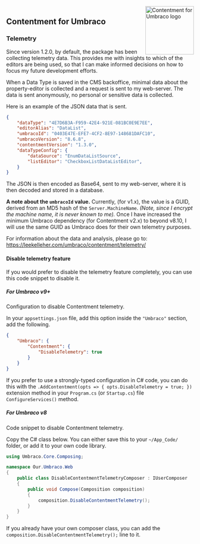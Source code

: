 <img src="assets/img/logo.png" alt="Contentment for Umbraco logo" title="A state of Umbraco happiness." height="130" align="right">

## Contentment for Umbraco

### Telemetry

Since version 1.2.0, by default, the package has been collecting telemetry data. This provides me with insights to which of the editors are being used, so that I can make informed decisions on how to focus my future development efforts.

When a Data Type is saved in the CMS backoffice, minimal data about the property-editor is collected and a request is sent to my web-server. The data is sent anonymously, no personal or sensitive data is collected.

Here is an example of the JSON data that is sent.

```json
{
    "dataType": "4E7D6B3A-F959-42E4-921E-081BC0E9E7EE",
    "editorAlias": "DataList",
    "umbracoId": "0403E47E-EFE7-4CF2-8E97-148681DAFC10",
    "umbracoVersion": "8.6.8",
    "contentmentVersion": "1.3.0",
    "dataTypeConfig": {
        "dataSource": "EnumDataListSource",
        "listEditor": "CheckboxListDataListEditor",
    }
}
```

The JSON is then encoded as Base64, sent to my web-server, where it is then decoded and stored in a database.

**A note about the `umbracoId` value.** Currently, (for v1.x), the value is a GUID, derived from an MD5 hash of the `Server.MachineName`. _(Note, since I encrypt the machine name, it is never known to me)._ Once I have increased the minimum Umbraco dependency (for Contentment v2.x) to beyond v8.10, I will use the same GUID as Umbraco does for their own telemetry purposes.

For information about the data and analysis, please go to: <https://leekelleher.com/umbraco/contentment/telemetry/>


#### Disable telemetry feature

If you would prefer to disable the telemetry feature completely, you can use this code snippet to disable it.

##### For Umbraco v9+

Configuration to disable Contentment telemetry.

In your `appsettings.json` file, add this option inside the `"Umbraco"` section, add the following.

```json
{
    "Umbraco": {
        "Contentment": {
            "DisableTelemetry": true
        }
    }
}
```

If you prefer to use a strongly-typed configuration in C# code, you can do this with the `.AddContentment(opts => { opts.DisableTelemetry = true; })` extension method in your `Program.cs` (or `Startup.cs`) file `ConfigureServices()` method.

##### For Umbraco v8

Code snippet to disable Contentment telemetry.

Copy the C# class below. You can either save this to your `~/App_Code/` folder, or add it to your own code library.

```csharp
using Umbraco.Core.Composing;

namespace Our.Umbraco.Web
{
    public class DisableContentmentTelemetryComposer : IUserComposer
    {
        public void Compose(Composition composition)
        {
            composition.DisableContentmentTelemetry();
        }
    }
}
```

If you already have your own composer class, you can add the `composition.DisableContentmentTelemetry();` line to it.

